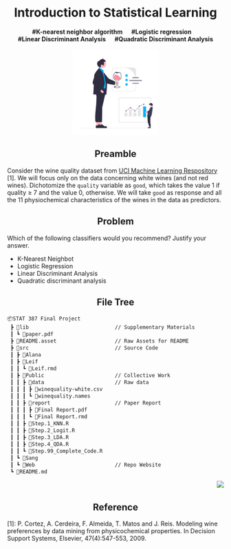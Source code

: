<h1 align="center">Introduction to Statistical Learning</h1>
<p align="center"><b>#K-nearest neighbor algorithm  &emsp; #Logistic regression &emsp; <br> #Linear Discriminant Analysis &emsp; #Quadratic Discriminant Analysis</b></p>

<p align="center">
<a href="https://github.com/theRealLeif/STAT387" target="_blank">
<img src="README.asset\Logo.svg" width="200"/>
</a>
</p>

<h2 align="center">Preamble</h2>

Consider the wine quality dataset from [UCI Machine Learning Respository](https://archive.ics.uci.edu/ml/datasets/Wine+Quality) [1]. We will focus only on the data concerning white wines (and not red wines). Dichotomize the `quality` variable as `good`, which takes the value 1 if quality ≥ 7 and the value 0, otherwise. We will take `good` as response and all the 11 physiochemical characteristics of the wines in the data as predictors.

<h2 align="center">Problem</h2>

Which of the following classifiers would you recommend? Justify your answer.
- K-Nearest Neighbot
- Logistic Regression
- Linear Discriminant Analysis
- Quadratic discriminant analysis

<h2 align="center">File Tree</h2>

```
📦STAT 387 Final Project
 ┣ 📂lib                            // Supplementary Materials
 ┃ ┗ 📄paper.pdf
 ┣ 📂README.asset                   // Raw Assets for README 
 ┣ 📂src                            // Source Code
 ┃ ┣ 📂Alana
 ┃ ┣ 📂Leif
 ┃ ┃ ┗ 📄Leif.rmd
 ┃ ┣ 📂Public                       // Collective Work
 ┃ ┃ ┣ 📂data                       // Raw data
 ┃ ┃ ┃ ┣ 📄winequality-white.csv
 ┃ ┃ ┃ ┗ 📄winequality.names
 ┃ ┃ ┣ 📂report                     // Paper Report
 ┃ ┃ ┃ ┣ 📄Final Report.pdf
 ┃ ┃ ┃ ┗ 📄Final Report.rmd
 ┃ ┃ ┣ 📄Step.1_KNN.R
 ┃ ┃ ┣ 📄Step.2_Logit.R
 ┃ ┃ ┣ 📄Step.3_LDA.R
 ┃ ┃ ┣ 📄Step.4_QDA.R
 ┃ ┃ ┗ 📄Step.99_Complete_Code.R
 ┃ ┗ 📂Sang
 ┃ ┗ 📂Web                          // Repo Website
 ┗ 📄README.md
```

<p align="right">
<a href="https://github.com/theRealLeif/STAT387" target="_blank">
<img src="https://img.shields.io/github/last-commit/theRealLeif/STAT387?label=Last%20commit"/>
</a>
</p>

<h2 align="center">Reference</h2>

[1]: P. Cortez, A. Cerdeira, F. Almeida, T. Matos and J. Reis. Modeling wine preferences by data mining from physicochemical properties. In Decision Support Systems, Elsevier, 47(4):547-553, 2009.
